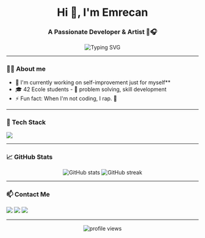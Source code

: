 <h1 align="center">Hi 👋, I'm Emrecan</h1>
<h3 align="center">A Passionate Developer & Artist 🧠🎧</h3>

<p align="center">
  <img src="https://readme-typing-svg.herokuapp.com?center=true&vCenter=true&lines=Writing Code+%2B+Making A Song+%F0%9F%8E%A7;Living+the+code+life+%F0%9F%92%BB;Always+learning%2C+always+hungry+%F0%9F%A5%AC" alt="Typing SVG" />
</p>

---

### 👨‍💻 About me
- 🔭 I'm currently working on self-improvement just for myself**
- 🎓 42 Ecole students - 🧩 problem solving, skill development
- ⚡ Fun fact: When I'm not coding, I rap. 🎤
---

### 🧰 Tech Stack
<p align="left">
  <img src="https://skillicons.dev/icons?i=python,html,css,git,linux,vscode,windows,photoshop,discord,github," />
</p>

---

### 📈 GitHub Stats
<p align="center">
  <img src="https://github-readme-stats.vercel.app/api?username=emrecan42&show_icons=true&theme=tokyonight" alt="GitHub stats" />
  <img src="https://github-readme-streak-stats.herokuapp.com/?user=emrecan42&theme=tokyonight" alt="GitHub streak" />
</p>

---

### 📫 Contact Me
<p align="left">
  <a href="mailto:emrecanded@gmail.com"><img src="https://img.shields.io/badge/email-D14836?style=for-the-badge&logo=gmail&logoColor=white" /></a>
  <a href=""><img src="https://img.shields.io/badge/linkedin-%230077B5.svg?&style=for-the-badge&logo=linkedin&logoColor=white" /></a>
  <a href=""><img src="https://img.shields.io/badge/twitter-1DA1F2.svg?style=for-the-badge&logo=twitter&logoColor=white" /></a>
</p>

---

<p align="center">
  <img src="https://komarev.com/ghpvc/?username=emrecan42&label=Profile+Views&color=blue&style=flat" alt="profile views" />
</p>
